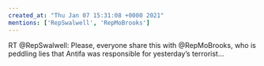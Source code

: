 ```yaml
---
created_at: "Thu Jan 07 15:31:08 +0000 2021"
mentions: ['RepSwalwell', 'RepMoBrooks']
---
```


RT @RepSwalwell: Please, everyone share this with @RepMoBrooks, who is peddling lies that Antifa was responsible for yesterday’s terrorist…